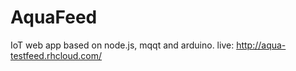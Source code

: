 AquaFeed
===========

IoT web app based on node.js, mqqt and arduino.
live: http://aqua-testfeed.rhcloud.com/
